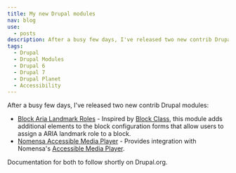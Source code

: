 ```yaml
---
title: My new Drupal modules
nav: blog
use:
  - posts
description: After a busy few days, I've released two new contrib Drupal modules.
tags:
  - Drupal
  - Drupal Modules
  - Drupal 6
  - Drupal 7
  - Drupal Planet
  - Accessibility
---
```

After a busy few days, I've released two new contrib Drupal modules:

* [Block Aria Landmark Roles](http://drupal.org/project/block_aria_landmark_roles) - Inspired by [Block Class](http://drupal.org/project/block_class), this module adds additional elements to the block configuration forms that allow users to assign a ARIA landmark role to a block.
* [Nomensa Accessible Media Player](http://drupal.org/project/nomensa_amp) - Provides integration with Nomensa's [Accessible Media Player](https://github.com/nomensa/Accessible-Media-Player).

Documentation for both to follow shortly on Drupal.org.